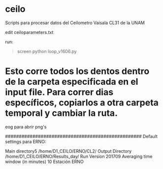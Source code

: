 # ceilo
Scripts para procesar datos del Ceilometro Vaisala CL31 de la UNAM

edit ceiloparameters.txt

run:
> screen
> python loop_v1606.py
# Esto corre todos los dentos dentro de la carpeta especificada en el input file. Para correr dias específicos, copiarlos a otra carpeta temporal y cambiar la ruta. 

eog para abrir png's


##################################################
Default settings para ERNO:

Main directory5
/home/D1_CEILO/ERNO/CL2/
Output Directory
/home/D1_CEILO/ERNO/Results_day/
Run Version 
201709
Averaging time window (in minutes)
10
Estación 
ERNO
